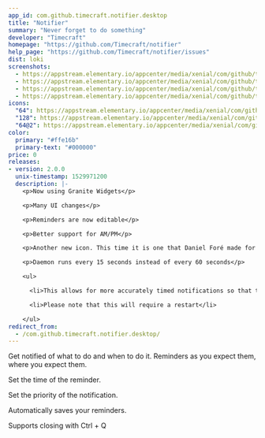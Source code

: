 ```yaml
---
app_id: com.github.timecraft.notifier.desktop
title: "Notifier"
summary: "Never forget to do something"
developer: "Timecraft"
homepage: "https://github.com/Timecraft/notifier"
help_page: "https://github.com/Timecraft/notifier/issues"
dist: loki
screenshots:
  - https://appstream.elementary.io/appcenter/media/xenial/com/github/timecraft.notifier.desktop/BE38B73D67E4B1939C57E68191E48E0A/screenshots/image-1_orig.png
  - https://appstream.elementary.io/appcenter/media/xenial/com/github/timecraft.notifier.desktop/BE38B73D67E4B1939C57E68191E48E0A/screenshots/image-2_orig.png
  - https://appstream.elementary.io/appcenter/media/xenial/com/github/timecraft.notifier.desktop/BE38B73D67E4B1939C57E68191E48E0A/screenshots/image-3_orig.png
  - https://appstream.elementary.io/appcenter/media/xenial/com/github/timecraft.notifier.desktop/BE38B73D67E4B1939C57E68191E48E0A/screenshots/image-4_orig.png
icons:
  "64": https://appstream.elementary.io/appcenter/media/xenial/com/github/timecraft.notifier.desktop/BE38B73D67E4B1939C57E68191E48E0A/icons/64x64/com.github.timecraft.notifier_com.github.timecraft.notifier.png
  "128": https://appstream.elementary.io/appcenter/media/xenial/com/github/timecraft.notifier.desktop/BE38B73D67E4B1939C57E68191E48E0A/icons/128x128/com.github.timecraft.notifier_com.github.timecraft.notifier.png
  "64@2": https://appstream.elementary.io/appcenter/media/xenial/com/github/timecraft.notifier.desktop/BE38B73D67E4B1939C57E68191E48E0A/icons/64x64@2/com.github.timecraft.notifier_com.github.timecraft.notifier.png
color:
  primary: "#ffe16b"
  primary-text: "#000000"
price: 0
releases:
- version: 2.0.0
  unix-timestamp: 1529971200
  description: |-
    <p>Now using Granite Widgets</p>

    <p>Many UI changes</p>

    <p>Reminders are now editable</p>

    <p>Better support for AM/PM</p>

    <p>Another new icon. This time it is one that Daniel Foré made for the app</p>

    <p>Daemon runs every 15 seconds instead of every 60 seconds</p>

    <ul>

      <li>This allows for more accurately timed notifications so that they are not late</li>

      <li>Please note that this will require a restart</li>

    </ul>
redirect_from:
  - /com.github.timecraft.notifier.desktop/
---
```


<p>Get notified of what to do and when to do it. Reminders as you expect them, where you expect them.</p>
<p>Set the time of the reminder.</p>
<p>Set the priority of the notification.</p>
<p>Automatically saves your reminders.</p>
<p>Supports closing with Ctrl + Q</p>